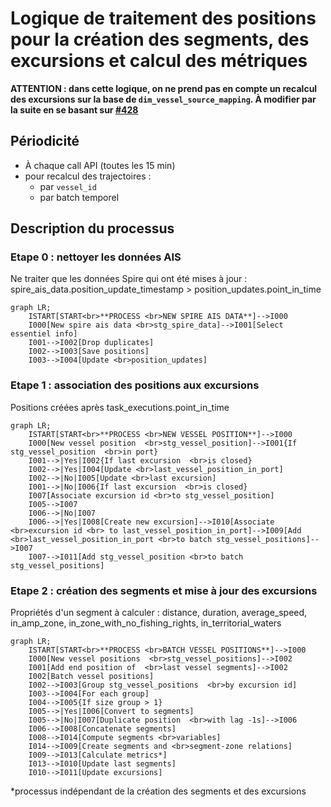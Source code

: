 # Logique de traitement des positions pour la création des segments, des excursions et calcul des métriques

**ATTENTION : dans cette logique, on ne prend pas en compte un recalcul des excursions sur la base de `dim_vessel_source_mapping`.
À modifier par la suite en se basant sur [#428](https://github.com/dataforgoodfr/12_bloom/pulls/428)**

## Périodicité
* À chaque call API (toutes les 15 min)
* pour recalcul des trajectoires :
    - par `vessel_id`
    - par batch temporel

## Description du processus

### Etape 0 : nettoyer les données AIS
Ne traiter que les données Spire qui ont été mises à jour : spire_ais_data.position_update_timestamp > position_updates.point_in_time

```mermaid
graph LR;
    ISTART[START<br>**PROCESS <br>NEW SPIRE AIS DATA**]-->I000
    I000[New spire ais data <br>stg_spire_data]-->I001[Select essentiel info]
    I001-->I002[Drop duplicates]
    I002-->I003[Save positions]
    I003-->I004[Update <br>position_updates]
```

### Etape 1 : association des positions aux excursions
Positions créées après task_executions.point_in_time

```mermaid
graph LR;
    ISTART[START<br>**PROCESS <br>NEW VESSEL POSITION**]-->I000
    I000[New vessel position  <br>stg_vessel_position]-->I001{If stg_vessel_position  <br>in port}
    I001-->|Yes|I002{If last excursion  <br>is closed}
    I002-->|Yes|I004[Update <br>last_vessel_position_in_port]
    I002-->|No|I005[Update <br>last excursion]
    I001-->|No|I006{If last excursion  <br>is closed}
    I007[Associate excursion id <br>to stg_vessel_position]
    I005-->I007
    I006-->|No|I007
    I006-->|Yes|I008[Create new excursion]-->I010[Associate  <br>excursion id <br> to last_vessel_position_in_port]-->I009[Add <br>last_vessel_position_in_port <br>to batch stg_vessel_positions]-->I007
    I007-->I011[Add stg_vessel_position <br>to batch stg_vessel_positions]
```

### Etape 2 : création des segments et mise à jour des excursions

Propriétés d'un segment à calculer : distance, duration, average_speed, in_amp_zone, in_zone_with_no_fishing_rights, in_territorial_waters

```mermaid
graph LR;
    ISTART[START<br>**PROCESS <br>BATCH VESSEL POSITIONS**]-->I000
    I000[New vessel positions  <br>stg_vessel_positions]-->I002
    I001[Add end position of  <br>last vessel segments]-->I002
    I002[Batch vessel positions]
    I002-->I003[Group stg_vessel_positions  <br>by excursion id]
    I003-->I004[For each group]
    I004-->I005{If size group > 1}
    I005-->|Yes|I006[Convert to segments]
    I005-->|No|I007[Duplicate position  <br>with lag -1s]-->I006
    I006-->I008[Concatenate segments]
    I008-->I014[Compute segments <br>variables]
    I014-->I009[Create segments and <br>segment-zone relations]
    I009-->I013[Calculate metrics*]
    I013-->I010[Update last segments]
    I010-->I011[Update excursions]
```
*processus indépendant de la création des segments et des excursions
